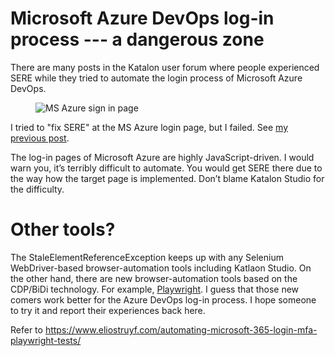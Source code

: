 # Microsoft Azure DevOps log-in process --- a dangerous zone

There are many posts in the Katalon user forum where people experienced SERE while they tried to automate the login process of Microsoft Azure DevOps.

<figure>
<img src="https://kazurayam.github.io/StaleElementReferenceExceptionReproduction/images/MS_Azure_sign_in_page.png" alt="MS Azure sign in page" />
</figure>

I tried to "fix SERE" at the MS Azure login page, but I failed. See [my previous post](https://forum.katalon.com/t/stale-element-not-found-is-this-relate-to-using-same-object/97973/103).

The log-in pages of Microsoft Azure are highly JavaScript-driven. I would warn you, it’s terribly difficult to automate. You would get SERE there due to the way how the target page is implemented. Don’t blame Katalon Studio for the difficulty.

# Other tools?

The StaleElementReferenceException keeps up with any Selenium WebDriver-based browser-automation tools including Katlaon Studio. On the other hand, there are new browser-automation tools based on the CDP/BiDi technology. For example, [Playwright](https://playwright.dev/). I guess that those new comers work better for the Azure DevOps log-in process. I hope someone to try it and report their experiences back here.

Refer to
<https://www.eliostruyf.com/automating-microsoft-365-login-mfa-playwright-tests/>

